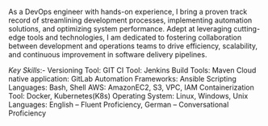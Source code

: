 As a DevOps engineer with hands-on experience, I bring a proven track record of streamlining development processes, implementing automation solutions, and optimizing system performance. Adept at leveraging cutting-edge tools and technologies, I am dedicated to fostering collaboration between development and operations teams to drive efficiency, scalability, and continuous improvement in software delivery pipelines.

*Key Skills*:-
Versioning Tool: GIT
CI Tool: Jenkins
Build Tools: Maven
Cloud native application: GitLab
Automation Frameworks: Ansible
Scripting Languages: Bash, Shell
AWS: AmazonEC2, S3, VPC, IAM
Containerization Tool: Docker, Kubernetes(K8s)
Operating System: Linux, Windows, Unix
Languages: English – Fluent Proficiency, German – Conversational Proficiency
